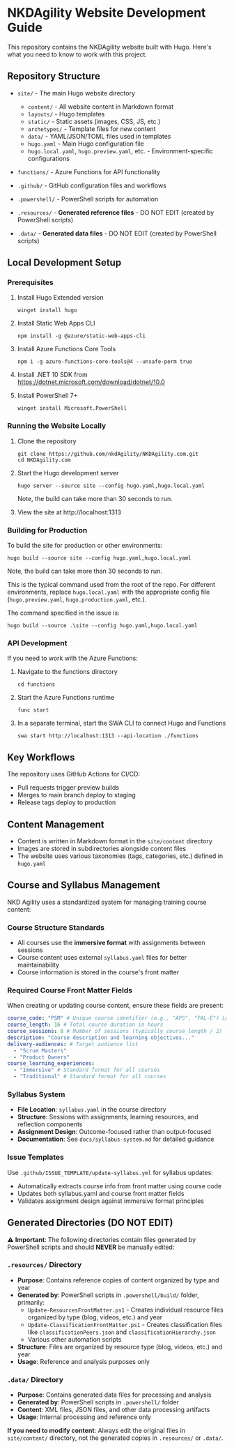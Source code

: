 # NKDAgility Website Development Guide

This repository contains the NKDAgility website built with Hugo. Here's what you need to know to work with this project.

## Repository Structure

- `site/` - The main Hugo website directory
  - `content/` - All website content in Markdown format
  - `layouts/` - Hugo templates
  - `static/` - Static assets (images, CSS, JS, etc.)
  - `archetypes/` - Template files for new content
  - `data/` - YAML/JSON/TOML files used in templates
  - `hugo.yaml` - Main Hugo configuration file
  - `hugo.local.yaml`, `hugo.preview.yaml`, etc. - Environment-specific configurations

- `functions/` - Azure Functions for API functionality
- `.github/` - GitHub configuration files and workflows
- `.powershell/` - PowerShell scripts for automation
- `.resources/` - **Generated reference files** - DO NOT EDIT (created by PowerShell scripts)
- `.data/` - **Generated data files** - DO NOT EDIT (created by PowerShell scripts)

## Local Development Setup

### Prerequisites

1. Install Hugo Extended version

   ```
   winget install hugo
   ```

2. Install Static Web Apps CLI

   ```
   npm install -g @azure/static-web-apps-cli
   ```

3. Install Azure Functions Core Tools

   ```
   npm i -g azure-functions-core-tools@4 --unsafe-perm true
   ```

4. Install .NET 10 SDK from https://dotnet.microsoft.com/download/dotnet/10.0

5. Install PowerShell 7+
   ```
   winget install Microsoft.PowerShell
   ```

### Running the Website Locally

1. Clone the repository

   ```
   git clone https://github.com/nkdAgility/NKDAgility.com.git
   cd NKDAgility.com
   ```

2. Start the Hugo development server

   ```
   hugo server --source site --config hugo.yaml,hugo.local.yaml
   ```

   Note, the build can take more than 30 seconds to run.

3. View the site at http://localhost:1313

### Building for Production

To build the site for production or other environments:

```
hugo build --source site --config hugo.yaml,hugo.local.yaml
```

Note, the build can take more than 30 seconds to run.

This is the typical command used from the root of the repo. For different environments, replace `hugo.local.yaml` with the appropriate config file (`hugo.preview.yaml`, `hugo.production.yaml`, etc.).

The command specified in the issue is:

```
hugo build --source .\site --config hugo.yaml,hugo.local.yaml
```

### API Development

If you need to work with the Azure Functions:

1. Navigate to the functions directory

   ```
   cd functions
   ```

2. Start the Azure Functions runtime

   ```
   func start
   ```

3. In a separate terminal, start the SWA CLI to connect Hugo and Functions
   ```
   swa start http://localhost:1313 --api-location ./functions
   ```

## Key Workflows

The repository uses GitHub Actions for CI/CD:

- Pull requests trigger preview builds
- Merges to main branch deploy to staging
- Release tags deploy to production

## Content Management

- Content is written in Markdown format in the `site/content` directory
- Images are stored in subdirectories alongside content files
- The website uses various taxonomies (tags, categories, etc.) defined in `hugo.yaml`

## Course and Syllabus Management

NKD Agility uses a standardized system for managing training course content:

### Course Structure Standards

- All courses use the **immersive format** with assignments between sessions
- Course content uses external `syllabus.yaml` files for better maintainability
- Course information is stored in the course's front matter

### Required Course Front Matter Fields

When creating or updating course content, ensure these fields are present:

```yaml
course_code: "PSM" # Unique course identifier (e.g., "APS", "PAL-E") Load from `code` field in front matter if present.
course_length: 16 # Total course duration in hours
course_sessions: 8 # Number of sessions (typically course_length / 2)
description: "Course description and learning objectives..."
delivery-audiences: # Target audience list
  - "Scrum Masters"
  - "Product Owners"
course_learning_experiences:
  - "Immersive" # Standard format for all courses
  - "Traditional" # Standard format for all courses
```

### Syllabus System

- **File Location**: `syllabus.yaml` in the course directory
- **Structure**: Sessions with assignments, learning resources, and reflection components
- **Assignment Design**: Outcome-focused rather than output-focused
- **Documentation**: See `docs/syllabus-system.md` for detailed guidance

### Issue Templates

Use `.github/ISSUE_TEMPLATE/update-syllabus.yml` for syllabus updates:

- Automatically extracts course info from front matter using course code
- Updates both syllabus.yaml and course front matter fields
- Validates assignment design against immersive format principles

## Generated Directories (DO NOT EDIT)

⚠️ **Important**: The following directories contain files generated by PowerShell scripts and should **NEVER** be manually edited:

### `.resources/` Directory

- **Purpose**: Contains reference copies of content organized by type and year
- **Generated by**: PowerShell scripts in `.powershell/build/` folder, primarily:
  - `Update-ResourcesFrontMatter.ps1` - Creates individual resource files organized by type (blog, videos, etc.) and year
  - `Update-ClassificationFrontMatter.ps1` - Creates classification files like `classificationPeers.json` and `classificationHierarchy.json`
  - Various other automation scripts
- **Structure**: Files are organized by resource type (blog, videos, etc.) and year
- **Usage**: Reference and analysis purposes only

### `.data/` Directory

- **Purpose**: Contains generated data files for processing and analysis
- **Generated by**: PowerShell scripts in `.powershell/` folder
- **Content**: XML files, JSON files, and other data processing artifacts
- **Usage**: Internal processing and reference only

**If you need to modify content**: Always edit the original files in `site/content/` directory, not the generated copies in `.resources/` or `.data/`.
